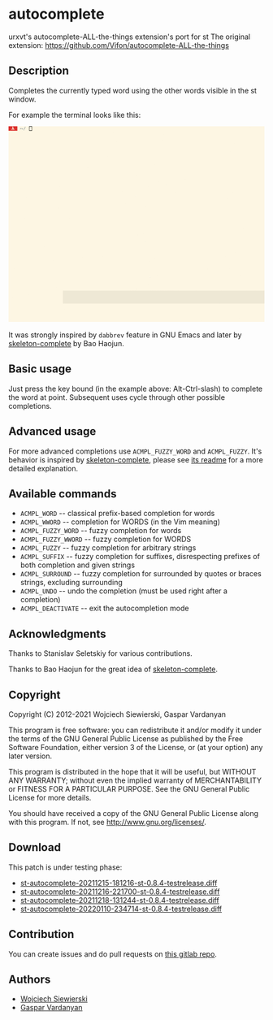 autocomplete
============
urxvt's autocomplete-ALL-the-things extension's port for st
The original extension: https://github.com/Vifon/autocomplete-ALL-the-things

Description
-----------

Completes the currently typed word using the other words visible in the st window.

For example the terminal looks like this:

![Preview](usage.gif)

It was strongly inspired by `dabbrev` feature in GNU Emacs and later by
[skeleton-complete](https://github.com/baohaojun/skeleton-complete) by Bao
Haojun.

Basic usage
-----------

Just press the key bound (in the example above: Alt-Ctrl-slash) to
complete the word at point. Subsequent uses cycle through other
possible completions.

Advanced usage
--------------

For more advanced completions use `ACMPL_FUZZY_WORD` and `ACMPL_FUZZY`. It's
behavior is inspired by [skeleton-complete](https://github.com/baohaojun/skeleton-complete), please see [its readme](http://baohaojun.github.io/skeleton-complete.html) for a more detailed explanation.

Available commands
-------------------

* `ACMPL_WORD` -- classical prefix-based completion for words
* `ACMPL_WWORD` -- completion for WORDS (in the Vim meaning)
* `ACMPL_FUZZY_WORD` -- fuzzy completion for words
* `ACMPL_FUZZY_WWORD` -- fuzzy completion for WORDS
* `ACMPL_FUZZY` -- fuzzy completion for arbitrary strings
* `ACMPL_SUFFIX` -- fuzzy completion for suffixes, disrespecting
  prefixes of both completion and given strings
* `ACMPL_SURROUND` -- fuzzy completion for surrounded by quotes or
  braces strings, excluding surrounding
* `ACMPL_UNDO` -- undo the completion (must be used right after a completion)
* `ACMPL_DEACTIVATE` -- exit the autocompletion mode

Acknowledgments
---------------

Thanks to Stanislav Seletskiy for various contributions.

Thanks to Bao Haojun for the great idea of [skeleton-complete](https://github.com/baohaojun/skeleton-complete).

Copyright
---------

Copyright (C) 2012-2021  Wojciech Siewierski, Gaspar Vardanyan

This program is free software: you can redistribute it and/or modify
it under the terms of the GNU General Public License as published by
the Free Software Foundation, either version 3 of the License, or
(at your option) any later version.

This program is distributed in the hope that it will be useful,
but WITHOUT ANY WARRANTY; without even the implied warranty of
MERCHANTABILITY or FITNESS FOR A PARTICULAR PURPOSE.  See the
GNU General Public License for more details.

You should have received a copy of the GNU General Public License
along with this program.  If not, see <http://www.gnu.org/licenses/>.

Download
--------
This patch is under testing phase:
* [st-autocomplete-20211215-181216-st-0.8.4-testrelease.diff](st-autocomplete-20211215-181216-st-0.8.4-testrelease.diff)
* [st-autocomplete-20211216-221700-st-0.8.4-testrelease.diff](st-autocomplete-20211216-221700-st-0.8.4-testrelease.diff)
* [st-autocomplete-20211218-131244-st-0.8.4-testrelease.diff](st-autocomplete-20211218-131244-st-0.8.4-testrelease.diff)
* [st-autocomplete-20220110-234714-st-0.8.4-testrelease.diff](st-autocomplete-20220110-234714-st-0.8.4-testrelease.diff)

Contribution
------------
You can create issues and do pull requests on [this gitlab repo](https://gitlab.com/GasparVardanyan/st-autocomplete).

Authors
-------
* [Wojciech Siewierski](https://github.com/vifon)
* [Gaspar Vardanyan](https://gitlab.com/GasparVardanyan)
